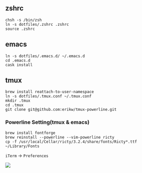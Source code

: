 ## zshrc

```
chsh -s /bin/zsh
ln -s dotfiles/.zshrc .zshrc
source .zshrc
```

## emacs

```
ln -s dotfiles/.emacs.d/ ~/.emacs.d
cd .emacs.d
cask install
```


## tmux

```
brew install reattach-to-user-namespace
ln -s dotfiles/.tmux.conf ~/.tmux.conf
mkdir .tmux
cd .tmux
git clone git@github.com:erikw/tmux-powerline.git
```

### Powerline Setting(tmux & emacs)

```
brew install fontforge
brew reinstall --powerline --vim-powerline ricty
cp -f /usr/local/Cellar/ricty/3.2.4/share/fonts/Ricty*.ttf ~/Library/Fonts
```
`iTerm` -> `Preferences`

![](https://gyazo.com/c2ed34eda3d12e4b5a1ea93b0b471955.png)